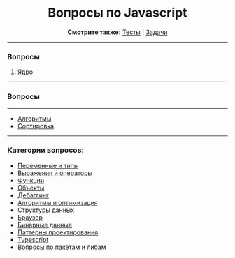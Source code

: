<div align="center">

<h1>Вопросы по Javascript</h1>

<b>Смотрите также:</b>
<a href="https://github.com/dollaween/javascript-tests">Тесты</a> | <a href="https://github.com/dollaween/javascript-tasks">Задачи</a>

</div>

---

### Вопросы

1. [Ядро](./core.md)

---

### Вопросы

---

* [Алгоритмы](./advanced/algorithms.md)
* [Сортировка](./advanced/sorting.md)

---

### Категории вопросов:
* [Переменные и типы](./types.md)
* [Выражения и операторы](./operators.md)
* [Функции](./functions.md)
* [Объекты](./objects.md)
* [Дебаггинг](./debugging.md)
* [Алгоритмы и оптимизация](./optimization.md)
* [Структуры данных](./data-structures.md)
* [Браузер](./browser.md)
* [Бинарные данные](./binary.md)
* [Паттерны проектирования](./patterns.md)
* [Typescript](./typescript.md)
* [Вопросы по пакетам и либам](./packages.md)
